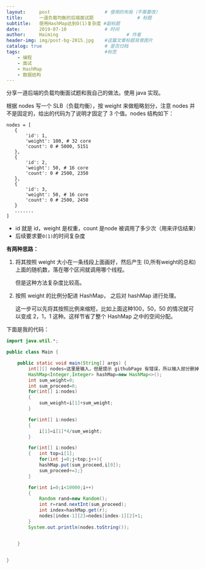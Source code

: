 ```yaml
---
layout:     post   				    # 使用的布局（不需要改）
title:      一道负载均衡的后端面试题				# 标题 
subtitle:   使用HashMap达到O(1)复杂度 #副标题
date:       2019-07-10 				# 时间
author:     Haiming 						# 作者
header-img: img/post-bg-2015.jpg 	#这篇文章标题背景图片
catalog: true 						# 是否归档
tags:								#标签
    - 编程
    - 面试
    - HashMap
    - 数据结构
---
```


分享一道后端的负载均衡面试题和我自己的做法。使用 java 实现。

根据 nodes 写一个 SLB（负载均衡），按 weight 来做粗略划分，注意 nodes 并不是固定的，给出的代码为了说明才固定了 3 个值。nodes 结构如下：



```
nodes = [
   {
       'id': 1,
       'weight': 100, # 32 core
       'count': 0 # 5000, 5151
   },
   {
       'id': 2,
       'weight': 50, # 16 core
       'count': 0 # 2500, 2350
   },
   {
       'id': 3,
       'weight': 50, # 16 core
       'count': 0 # 2500, 2450
   }
   .......
]
```

- id 就是 id，weight 是权重，count 是node 被调用了多少次（用来评估结果）
- 后续要求要`O(1)`的时间复杂度

**有两种思路：**

1. 将其按照 weight 大小在一条线段上面画好，然后产生 (0,所有weight的总和) 上面的随机数，落在哪个区间就调用哪个线程。

   但是这种方法复杂度比较高。

2. 按照 weight 的比例分配进 HashMap， 之后对 hashMap 进行处理。 

   这一步可以先将其按照比例来缩短，比如上面这种100，50，50 的情况就可以变成 2，1，1 这种。这样节省了整个 HashMap 之中的空间分配。

下面是我的代码：

```java
import java.util.*;

public class Main {

    public static void main(String[] args) {
        int[][] nodes=这里是输入，但是提示 githubPage 有错误，所以输入部分删掉了
        HashMap<Integer,Integer> hashMap=new HashMap<>();
        int sum_weight=0;
        int sum_proceed=0;
        for(int[] i:nodes)
        {
            sum_weight=i[1]+sum_weight;
        }

        for(int[] i:nodes)
        {
            i[1]=i[1]*4/sum_weight;
        }

        for(int[] i:nodes)
        {   int top=i[1];
            for(int j=0;j<top;j++){
            hashMap.put(sum_proceed,i[0]);
            sum_proceed+=1;}
        }

        for(int i=0;i<10000;i++)
        {
            Random rand=new Random();
            int r=rand.nextInt(sum_proceed);
            int index=hashMap.get(r);
            nodes[index-1][2]=nodes[index-1][2]+1;
        }
        System.out.println(nodes.toString());


    }


}

```



